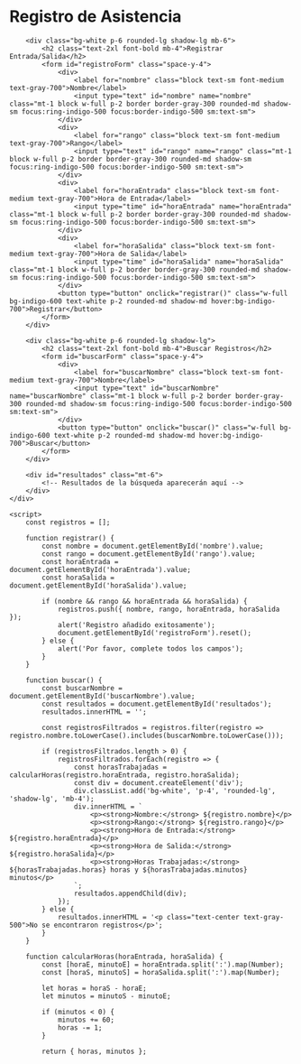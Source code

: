 <html lang="en">
<head>
    <meta charset="UTF-8">
    <meta name="viewport" content="width=device-width, initial-scale=1.0">
    <title>Registro de Asistencia</title>
    <script src="https://cdn.tailwindcss.com"></script>
    <link rel="stylesheet" href="https://cdnjs.cloudflare.com/ajax/libs/font-awesome/5.15.3/css/all.min.css"></link>
    <link href="https://fonts.googleapis.com/css2?family=Roboto:wght@400;700&display=swap" rel="stylesheet">
</head>
<body class="bg-gray-100 font-roboto">
    <div class="container mx-auto p-4">
        <h1 class="text-3xl font-bold text-center mb-6">Registro de Asistencia</h1>
        
        <div class="bg-white p-6 rounded-lg shadow-lg mb-6">
            <h2 class="text-2xl font-bold mb-4">Registrar Entrada/Salida</h2>
            <form id="registroForm" class="space-y-4">
                <div>
                    <label for="nombre" class="block text-sm font-medium text-gray-700">Nombre</label>
                    <input type="text" id="nombre" name="nombre" class="mt-1 block w-full p-2 border border-gray-300 rounded-md shadow-sm focus:ring-indigo-500 focus:border-indigo-500 sm:text-sm">
                </div>
                <div>
                    <label for="rango" class="block text-sm font-medium text-gray-700">Rango</label>
                    <input type="text" id="rango" name="rango" class="mt-1 block w-full p-2 border border-gray-300 rounded-md shadow-sm focus:ring-indigo-500 focus:border-indigo-500 sm:text-sm">
                </div>
                <div>
                    <label for="horaEntrada" class="block text-sm font-medium text-gray-700">Hora de Entrada</label>
                    <input type="time" id="horaEntrada" name="horaEntrada" class="mt-1 block w-full p-2 border border-gray-300 rounded-md shadow-sm focus:ring-indigo-500 focus:border-indigo-500 sm:text-sm">
                </div>
                <div>
                    <label for="horaSalida" class="block text-sm font-medium text-gray-700">Hora de Salida</label>
                    <input type="time" id="horaSalida" name="horaSalida" class="mt-1 block w-full p-2 border border-gray-300 rounded-md shadow-sm focus:ring-indigo-500 focus:border-indigo-500 sm:text-sm">
                </div>
                <button type="button" onclick="registrar()" class="w-full bg-indigo-600 text-white p-2 rounded-md shadow-md hover:bg-indigo-700">Registrar</button>
            </form>
        </div>

        <div class="bg-white p-6 rounded-lg shadow-lg">
            <h2 class="text-2xl font-bold mb-4">Buscar Registros</h2>
            <form id="buscarForm" class="space-y-4">
                <div>
                    <label for="buscarNombre" class="block text-sm font-medium text-gray-700">Nombre</label>
                    <input type="text" id="buscarNombre" name="buscarNombre" class="mt-1 block w-full p-2 border border-gray-300 rounded-md shadow-sm focus:ring-indigo-500 focus:border-indigo-500 sm:text-sm">
                </div>
                <button type="button" onclick="buscar()" class="w-full bg-indigo-600 text-white p-2 rounded-md shadow-md hover:bg-indigo-700">Buscar</button>
            </form>
        </div>

        <div id="resultados" class="mt-6">
            <!-- Resultados de la búsqueda aparecerán aquí -->
        </div>
    </div>

    <script>
        const registros = [];

        function registrar() {
            const nombre = document.getElementById('nombre').value;
            const rango = document.getElementById('rango').value;
            const horaEntrada = document.getElementById('horaEntrada').value;
            const horaSalida = document.getElementById('horaSalida').value;

            if (nombre && rango && horaEntrada && horaSalida) {
                registros.push({ nombre, rango, horaEntrada, horaSalida });
                alert('Registro añadido exitosamente');
                document.getElementById('registroForm').reset();
            } else {
                alert('Por favor, complete todos los campos');
            }
        }

        function buscar() {
            const buscarNombre = document.getElementById('buscarNombre').value;
            const resultados = document.getElementById('resultados');
            resultados.innerHTML = '';

            const registrosFiltrados = registros.filter(registro => registro.nombre.toLowerCase().includes(buscarNombre.toLowerCase()));

            if (registrosFiltrados.length > 0) {
                registrosFiltrados.forEach(registro => {
                    const horasTrabajadas = calcularHoras(registro.horaEntrada, registro.horaSalida);
                    const div = document.createElement('div');
                    div.classList.add('bg-white', 'p-4', 'rounded-lg', 'shadow-lg', 'mb-4');
                    div.innerHTML = `
                        <p><strong>Nombre:</strong> ${registro.nombre}</p>
                        <p><strong>Rango:</strong> ${registro.rango}</p>
                        <p><strong>Hora de Entrada:</strong> ${registro.horaEntrada}</p>
                        <p><strong>Hora de Salida:</strong> ${registro.horaSalida}</p>
                        <p><strong>Horas Trabajadas:</strong> ${horasTrabajadas.horas} horas y ${horasTrabajadas.minutos} minutos</p>
                    `;
                    resultados.appendChild(div);
                });
            } else {
                resultados.innerHTML = '<p class="text-center text-gray-500">No se encontraron registros</p>';
            }
        }

        function calcularHoras(horaEntrada, horaSalida) {
            const [horaE, minutoE] = horaEntrada.split(':').map(Number);
            const [horaS, minutoS] = horaSalida.split(':').map(Number);

            let horas = horaS - horaE;
            let minutos = minutoS - minutoE;

            if (minutos < 0) {
                minutos += 60;
                horas -= 1;
            }

            return { horas, minutos };
